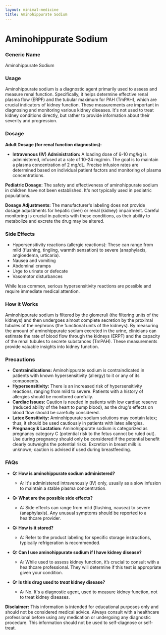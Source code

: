```yaml
---
layout: minimal-medicine
title: Aminohippurate Sodium
---
```


# Aminohippurate Sodium
### Generic Name
Aminohippurate Sodium

### Usage
Aminohippurate sodium is a diagnostic agent primarily used to assess and measure renal function.  Specifically, it helps determine effective renal plasma flow (ERPF) and the tubular maximum for PAH (TmPAH), which are crucial indicators of kidney function.  These measurements are important in diagnosing and monitoring various kidney diseases.  It's not used to treat kidney conditions directly, but rather to provide information about their severity and progression.

### Dosage
**Adult Dosage (for renal function diagnostics):**

* **Intravenous (IV) Administration:** A loading dose of 6-10 mg/kg is administered, infused at a rate of 10-24 mg/min.  The goal is to maintain a plasma concentration of 2 mg/dL.  Precise infusion rates are determined based on individual patient factors and monitoring of plasma concentrations.

**Pediatric Dosage:** The safety and effectiveness of aminohippurate sodium in children have not been established.  It's not typically used in pediatric populations.


**Dosage Adjustments:**  The manufacturer's labeling does not provide dosage adjustments for hepatic (liver) or renal (kidney) impairment.  Careful monitoring is crucial in patients with these conditions, as their ability to metabolize and excrete the drug may be altered.

### Side Effects
* Hypersensitivity reactions (allergic reactions):  These can range from mild (flushing, tingling, warmth sensation) to severe (anaphylaxis, angioedema, urticaria).
* Nausea and vomiting
* Abdominal cramps
* Urge to urinate or defecate
* Vasomotor disturbances


While less common, serious hypersensitivity reactions are possible and require immediate medical attention.

### How it Works
Aminohippurate sodium is filtered by the glomeruli (the filtering units of the kidneys) and then undergoes almost complete secretion by the proximal tubules of the nephrons (the functional units of the kidneys).  By measuring the amount of aminohippurate sodium excreted in the urine, clinicians can estimate the rate of blood flow through the kidneys (ERPF) and the capacity of the renal tubules to secrete substances (TmPAH).  These measurements provide valuable insights into kidney function.

### Precautions
* **Contraindications:** Aminohippurate sodium is contraindicated in patients with known hypersensitivity (allergy) to it or any of its components.
* **Hypersensitivity:** There is an increased risk of hypersensitivity reactions, ranging from mild to severe. Patients with a history of allergies should be monitored carefully.
* **Cardiac Issues:** Caution is needed in patients with low cardiac reserve (reduced ability of the heart to pump blood), as the drug's effects on blood flow should be carefully considered.
* **Latex Sensitivity:**  Aminohippurate sodium solutions may contain latex; thus, it should be used cautiously in patients with latex allergies.
* **Pregnancy & Lactation:** Aminohippurate sodium is categorized as pregnancy category C (potential risk to the fetus cannot be ruled out). Use during pregnancy should only be considered if the potential benefit clearly outweighs the potential risks. Excretion in breast milk is unknown; caution is advised if used during breastfeeding.


### FAQs
* **Q: How is aminohippurate sodium administered?**
    * A: It's administered intravenously (IV) only, usually as a slow infusion to maintain a stable plasma concentration.

* **Q: What are the possible side effects?**
    * A: Side effects can range from mild (flushing, nausea) to severe (anaphylaxis). Any unusual symptoms should be reported to a healthcare provider.

* **Q: How is it stored?**
    * A: Refer to the product labeling for specific storage instructions, typically refrigeration is recommended.

* **Q: Can I use aminohippurate sodium if I have kidney disease?**
    * A: While used to assess kidney function, it’s crucial to consult with a healthcare professional.  They will determine if this test is appropriate given your condition.

* **Q:  Is this drug used to *treat* kidney disease?**
    * A: No. It's a diagnostic agent, used to measure kidney function, not to treat kidney diseases.


**Disclaimer:**  This information is intended for educational purposes only and should not be considered medical advice.  Always consult with a healthcare professional before using any medication or undergoing any diagnostic procedure.  This information should not be used to self-diagnose or self-treat.

